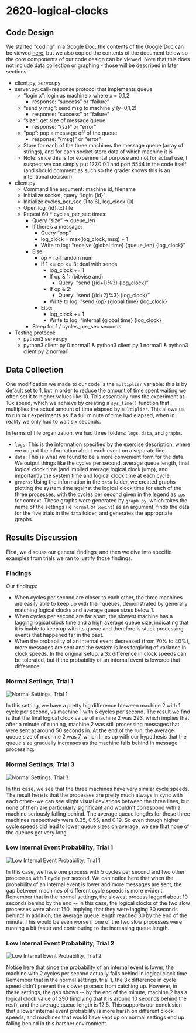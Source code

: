 # 2620-logical-clocks

## Code Design

We started "coding" in a Google Doc: the contents of the Google Doc can be viewed [here](https://docs.google.com/document/d/1kHFJNkXWfRq8KOskfWpWH1U9MEDAFvItkBd7kF9diP0/edit?usp=sharing), but we also copied the contents of the document below so the core components of our code design can be viewed. Note that this does not include data collection or graphing - those will be described in later sections

- client.py, server.py
- server.py: call+response protocol that implements queue
    - “login x”: login as machine x where x = 0,1,2
        - response: “success” or “failure”
    - “send y msg”: send msg to machine y (y=0,1,2)
        - response: “success” or “failure”
    - “size”: get size of message queue
        - response: “{sz}” or “error”
    - “pop”: pop a message off of the queue
        - response: “{msg}” or “error”
    - Store for each of the three machines the message queue (array of strings), and for each socket store data of which machine it is
    - Note: since this is for experimental purpose and not for actual use, I suspect we can simply put 127.0.0.1 and port 5544 in the code itself (and should comment as such so the grader knows this is an intentional decision)
- client.py
    - Command line argument: machine id, filename
    - Initialize socket, query “login {id}”
    - Initialize cycles_per_sec (1 to 6), log_clock (0)
    - Open log_{id}.txt file
    - Repeat 60 * cycles_per_sec times:
        - Query “size” -> queue_len
        - If there’s a message:
            - Query “pop”
            - log_clock = max(log_clock, msg) + 1
            - Write to log: “receive {global time} {queue_len} {log_clock}”
        - Else:
            - op = roll random num
            - If 1 <= op <= 3: deal with sends
                - log_clock += 1
                - If op & 1: (bitwise and)
                    - Query: “send {(id+1)%3} {log_clock}”
                - If op & 2:
                    - Query: “send {(id+2}%3} {log_clock}”
                - Write to log: “send {op} {global time} {log_clock}
            - Else: 
                - log_clock += 1
                - Write to log: “internal {global time} {log_clock}
        - Sleep for 1 / cycles_per_sec seconds
- Testing protocol:
    - python3 server.py
    - python3 client.py 0 normal1 & python3 client.py 1 normal1 & python3 client.py 2 normal1

## Data Collection

One modification we made to our code is the `multiplier` variable: this is by default set to 1, but in order to reduce the amount of time spent waiting we often set it to higher values like 10. This essentially runs the experiment at 10x speed, which we achieve by creating a `sys_time()` function that multiplies the actual amount of time elapsed by `multiplier`. This allows us to run our experiments as if a full minute of time had elapsed, when in reality we only had to wait six seconds.

In terms of file organization, we had three folders: `logs`, `data`, and `graphs`.

- `logs`: This is the information specified by the exercise description, where we output the information about each event on a separate line.
- `data`: This is what we found to be a more convenient form for the data. We output things like the cycles per second, average queue length, final logical clock time (and implied average logical clock jump), and importantly the system time and logical clock time at each cycle.
- `graphs`: Using the information in the `data` folder, we created graphs plotting the system time against the logical clock time for each of the three processes, with the cycles per second given in the legend as `cps` for context. These graphs were generated by `graph.py`, which takes the name of the settings (ie `normal` or `lowint`) as an argument, finds the data for the five trials in the `data` folder, and generates the appropriate graphs.

## Results Discussion

First, we discuss our general findings, and then we dive into specific examples from trials we ran to justify those findings.

### Findings

Our findings:
- When cycles per second are closer to each other, the three machines are easily able to keep up with their queues, demonstrated by generally matching logical clocks and average queue sizes below 1.
- When cycles per second are far apart, the slowest machine has a lagging logical clock time and a high average queue size, indicating that it is inable to keep up with its queue and therefore is stuck processing events that happened far in the past.
- When the probability of an internal event decreased (from 70% to 40%), more messages are sent and the system is less forgiving of variance in clock speeds. In the original setup, a 3x difference in clock speeds can be tolerated, but if the probability of an internal event is lowered that difference

### Normal Settings, Trial 1

![Normal Settings, Trial 1](graphs/normal1.png)

In this setting, we have a pretty big difference bteween machine 2 with 1 cycle per second, vs machine 1 with 6 cycles per second. The result we find is that the final logical clock value of machine 2 was 293, which implies that after a minute of running, machine 2 was still processing messages that were sent at around 50 seconds in. At the end of the run, the average queue size of machine 2 was 7, which lines up with our hypothesis that the queue size gradually increases as the machine falls behind in message processing.

### Normal Settings, Trial 3

![Normal Settings, Trial 3](graphs/normal3.png)

In this case, we see that the three machines have very similar cycle speeds. The result here is that the processes are pretty much always in sync with each other--we can see slight visual deviations between the three lines, but none of them are particularly significant and wouldn't correspond with a machine seriously falling behind. The average queue lengths for these three machines respectively were 0.35, 0.55, and 0.19. So even though higher cycle speeds did lead to lower queue sizes on average, we see that none of the queues got very long.

### Low Internal Event Probability, Trial 1

![Low Internal Event Probability, Trial 1](graphs/lowint1.png)

In this case, we have one process with 5 cycles per second and two other processes with 1 cycle per second. We can notice here that when the probability of an internal event is lower and more messages are sent, the gap between machines of different cycle speeds is more evident. Remember that in the normal settings, the slowest process lagged about 10 seconds behind by the end -- in this case, the logical clocks of the two slow processes were about 150, implying that they were lagging 30 seconds behind! In addition, the average queue length reached 30 by the end of the minute. This would be even worse if one of the two slow processes were running a bit faster and contributing to the increasing queue length.

### Low Internal Event Probability, Trial 2

![Low Internal Event Probability, Trial 2](graphs/lowint2.png)

Notice here that since the probability of an internal event is lower, the machine with 2 cycles per second actually falls behind in logical clock time. Remember that in the normal settings, trial 1, the 3x difference in cycle speed didn't prevent the slower process from catching up. However, in these settings, the gap shows -- by the end of the minute, machine 2 has a logical clock value of 290 (implying that it is around 10 seconds behind the rest), and the average queue length is 12.5. This supports our conclusion that a lower internal event probability is more harsh on different clock speeds, and machines that would have kept up on normal settings end up falling behind in this harsher environment.